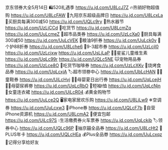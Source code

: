 京东领券大全5月14日
🛍520礼遇季
https://u.jd.com/U8LcJ7Z
🔥热销好物超值购
https://u.jd.com/U8LcFAW
🍳九阳京东超级品牌日
https://u.jd.com/U8LcxLa
🍳买厨具每满300减50
https://u.jd.com/UQLc9ry
🚿热水器节
https://u.jd.com/UzLjCCd
🥩吃货节
https://u.jd.com/U8LcmZq
https://u.jd.com/UuLcmeZ
🛒超市品类券
https://u.jd.com/UzLcXa0
🍳厨具每满300减50
https://u.jd.com/UuLcVEK
🍚粮油9折券
https://u.jd.com/UuLck0v
🧴个护88折券
https://u.jd.com/U8Lche6 
🛒9-3超市券
https://u.jd.com/UzLcjI0
https://u.jd.com/UzLcjxw
https://u.jd.com/UsLjLaP
👶🏻星鲨儿童维生素
https://u.jd.com/UqLc99r
https://u.jd.com/UQLc5NE
🐱宠物用品券
https://u.jd.com/UzLce8O
🍩吃货节咖啡券
https://u.jd.com/UzLcXKv 
🥩烧烤食品券
https://u.jd.com/UqLcxjA
🏷超市领劵中心
https://u.jd.com/UbLcHAN
👶🏻童鞋券
https://u.jd.com/UiLcHvj
👶🏻母婴夏日出行券
https://u.jd.com/UqLcejH
👶🏻母婴尿裤劵
https://u.jd.com/UqLcRbO
👕短袖t恤
https://u.jd.com/UqLcNjn
👗女童连衣裙
https://u.jd.com/UiLcR04
💰黄金购物节
https://u.jd.com/UuLce2Q
🖥家电家居欢乐购
https://u.jd.com/U8LjLw9
❄空调券
https://u.jd.com/UuLcxw3
📱iPhone券
https://u.jd.com/UQLcF7b 
📱自营iPhone资源机
https://u.jd.com/U8LcmA2
🚚便宜包邮
https://u.jd.com/UiLc97S
💧生活缴费券火车票券
https://u.jd.com/UqLckib
🏷领券中心
https://u.jd.com/UQLc96P
🎲抽京囍全品券
https://u.jd.com/U8LcHt2
👑PLUS年卡
https://u.jd.com/UQLcHEa
💰Plus全品劵
https://u.jd.com/UuLcxqz
🤩记得分享给好友